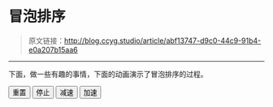 # 冒泡排序

[annotation]: <id> (abf13747-d9c0-44c9-91b4-e0a207b15aa6)
[annotation]: <status> (public)
[annotation]: <create_time> (2019-04-22 16:20:56)
[annotation]: <category> (计算机科学)
[annotation]: <tags> (数据结构)

> 原文链接：<http://blog.ccyg.studio/article/abf13747-d9c0-44c9-91b4-e0a207b15aa6>

---
下面，做一些有趣的事情，下面的动画演示了冒泡排序的过程。

<div class="ui segments">
    <div class="ui segment" id="sketch-holder"></div>
    <div class='ui segment'>
        <button class='ui primary reset button'>重置</button>
        <button class='ui red stop button'>停止</button>
        <button class='ui teal speed down button'>减速</button>
        <button class='ui pink speed up button'>加速</button>
    </div>
</div>

<div>
    <link href="https://cdn.jsdelivr.net/npm/semantic-ui@2.4.2/dist/semantic.min.css" rel="stylesheet">
    <script src="https://cdn.jsdelivr.net/npm/jquery@3.4.0/dist/jquery.min.js"></script>
    <script src="https://cdn.jsdelivr.net/npm/p5@0.8.0/lib/p5.min.js"></script>
</div>

<script>
var count = 16;
var array = new Array();
var left = null;
var right = null;
var times = 0;
var exchange = 0;
var delay = 500;

function sleep(ms){
  return new Promise((resolve)=>setTimeout(resolve,ms));
}

async function start(){
    var current_times = times;
    for (let i = 0; i < array.length; i++) {
        for (let j = 1; j < array.length - i; j++) {
            left = j - 1;
            right = j;

            if( array[j] < array[j - 1])
            {
                exchange = 1;
                await sleep(delay);

                [array[j - 1],array[j]] = [array[j],array[j -1]];

                exchange = 2;
                await sleep(delay);
            }
            exchange = 0;
            await sleep(delay);
            if(current_times != times){
                return;
            }
        }
    }
    left = null;
    right = null;
}

function reset(){
    left = null;
    right = null;
    delay = 500;
    times += 1;
    array = new Array();
    for (let index = 0; index < count; index++) {
        array[index] = parseInt(Math.random() * 100);
    }
    setTimeout(start, delay * 2);
}

function stop(){
    times ++;
}


function setup() {
    var width = $("#sketch-holder").width();
    canvas = createCanvas(width, width/1.77);
    canvas.parent('sketch-holder');
    reset();
}

function fill_index(index){
    var red = color(219,40,40);
    var blue = color(33,133,208);
    var pink = color(224,57,151);
    var violet = color(100,53,201);
    var grey = color(130,160,185);
    
    var l = (index == left);
    var r = (index == right);

    if (!l && !r){
        fill(grey);
        return;
    }
    else if (exchange == 1){
        fill(pink);
        return;
    }
    else if (exchange == 2){
        fill(violet);
        return;
    }
    else if (l){
        fill(red);
    }
    else if (r){
        fill(blue);
    }
}


function draw() {
    clear();
    var status = $('.status');
    // $('.status').html(parseInt(width) + " " + parseInt(height));

    var size = width / count;
    for (let index = 0; index < array.length; index++) {
        var w = size;
        var h = (array[index]) * height / 100;
        var x = index * size;
        var y = height - h;
        var t = array[index];
        fill_index(index);
        rect(x, y, w, h);
        fill(255);
        text(t, x, y, w, h);  
    }
}

function windowResized() {
    var width = parseInt($("#sketch-holder").width());
    var height = parseInt(width / 1.77);
    resizeCanvas(width, height);
}

$('.reset.button').click(function(){
    reset();
    start();
});

$('.stop.button').click(function(){
    stop();
})

$('.speed.up.button').click(function(){
    delay -= 50;
})

$('.speed.down.button').click(function(){
    delay += 50;
})
</script>